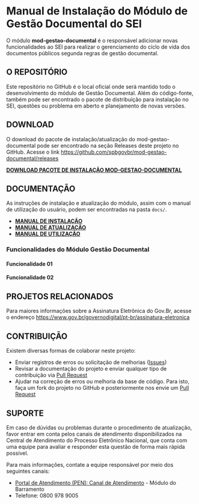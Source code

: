 # Manual de Instalação do Módulo de Gestão Documental do SEI

O módulo **mod-gestao-documental** é o responsável adicionar novas funcionalidades ao SEI para realizar o gerenciamento do ciclo de vida dos documentos públicos segunda regras de gestão documental.

## O REPOSITÓRIO

Este repositório no GitHub é o local oficial onde será mantido todo o desenvolvimento do módulo de Gestão Documental. Além do código-fonte, também pode ser encontrado o pacote de distribuição para instalação no SEI, questões ou problema em aberto e planejamento de novas versões.

## DOWNLOAD

O download do pacote de instalação/atualização do mod-gestao-documental pode ser encontrado na seção Releases deste projeto no GitHub.
Acesse o link https://github.com/spbgovbr/mod-gestao-documental/releases

**[DOWNLOAD PACOTE DE INSTALAÇÃO MOD-GESTAO-DOCUMENTAL](https://github.com/spbgovbr/mod-gestao-documental/releases)**

## DOCUMENTAÇÃO

As instruções de instalação e atualização do módulo, assim com o manual de utilização do usuário, podem ser encontradas na pasta `docs/`.

- **[MANUAL DE INSTALAÇÃO](docs/INSTALL.md)**
- **[MANUAL DE ATUALIZAÇÃO](docs/UPGRADE.md)**
- **[MANUAL DE UTILIZAÇÃO](docs/USAGE.md)**

### Funcionalidades do Módulo Gestão Documental

#### Funcionalidade 01

#### Funcionalidade 02


## PROJETOS RELACIONADOS

Para maiores informações sobre a Assinatura Eletrônica do Gov.Br, acesse o endereço https://www.gov.br/governodigital/pt-br/assinatura-eletronica

## CONTRIBUIÇÃO

Existem diversas formas de colaborar neste projeto:

- Enviar registros de erros ou solicitação de melhorias ([Issues](https://github.com/spbgovbr/mod-gestao-documental/issues))
- Revisar a documentação do projeto e enviar qualquer tipo de contribuição via [Pull Request](https://github.com/spbgovbr/mod-gestao-documental/pulls)
- Ajudar na correção de erros ou melhoria da base de código. Para isto, faça um fork do projeto no GitHub e posteriormente nos envie um [Pull Request](https://github.com/spbgovbr/mod-gestao-documental/pulls)

## SUPORTE

Em caso de dúvidas ou problemas durante o procedimento de atualização, favor entrar em conta pelos canais de atendimento disponibilizados na Central de Atendimento do Processo Eletrônico Nacional, que conta com uma equipe para avaliar e responder esta questão de forma mais rápida possível.

Para mais informações, contate a equipe responsável por meio dos seguintes canais:

- [Portal de Atendimento (PEN): Canal de Atendimento](https://portaldeservicos.economia.gov.br) - Módulo do Barramento
- Telefone: 0800 978 9005
